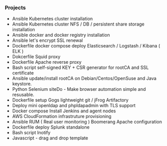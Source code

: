 ### Projects

* Ansible Kubernetes cluster installation 
* Ansible Kubernetes cluster NFS / DB / persistent share storage installation 
* Ansible docker and docker registry installation 
* Ansible let's encrypt SSL renewal
* Dockerfile docker compose deploy Elasticsearch / Logstash / Kibana ( ELK )
* Dokcerfile Squid proxy
* Dockerfile Apache reverse proxy
* Bash script self-signed KEY + CSR generator for rootCA and SSL certificate
* Ansible update/install rootCA on Debian/Centos/OpenSuse and Java keystore.
* Python Selenium siteDo - Make browser automation simple and resusable.
* Dockerfile setup Gogs lightweight git / jFrog Artifactory
* Deploy mini openldap and phpldapadmin with TLS support
* Docker compose Install Jenkins and agent nodes
* AWS CloudFormation infrastruture provisioning
* Ansible RUM ( Real user monitoring ) Boomerang Apache configuration
* Dockerfile deploy Splunk standalone
* Bash script Inotify
* Javascript - drag and drop template

